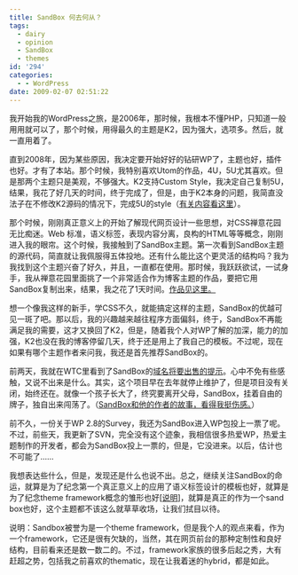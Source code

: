 ```yaml
---
title: SandBox 何去何从？
tags:
  - dairy
  - opinion
  - SandBox
  - themes
id: '294'
categories:
  - - WordPress
date: 2009-02-07 02:51:22
---
```


我开始我的WordPress之旅，是2006年，那时候，我根本不懂PHP，只知道一般用用就可以了，那个时候，用得最久的主题是K2，因为强大，选项多。然后，就一直用着了。
<!-- more -->
直到2008年，因为某些原因，我决定要开始好好的钻研WP了，主题也好，插件也好。才有了本站。那个时候，我特别喜欢Utom的作品，4U，5U尤其喜欢。但是那两个主题只是美观，不够强大。K2支持Custom Style，我决定自己复制5U，结果，我花了好几天的时间，终于完成了，但是，由于K2本身的问题，我简直没法子在不修改K2源码的情况下，完成5U的style（[有关内容看这里](http://sexywp.com/style5u-for-k2.htm)）。

那个时候，刚刚真正意义上的开始了解现代网页设计一些思想，对CSS禅意花园无比痴迷。Web 标准，语义标签，表现内容分离，良构的HTML等等概念，刚刚进入我的眼帘。这个时候，我接触到了SandBox主题。第一次看到SandBox主题的源代码，简直就让我佩服得五体投地。还有什么能比这个更灵活的结构吗？我为我找到这个主题兴奋了好久，并且，一直都在使用。那时候，我跃跃欲试，一试身手，我从禅意花园里面挑了一个非常适合作为博客主题的作品，要把它用SandBox复制出来，结果，我之花了1天时间。[作品见这里。](http://sexywp.com/style-contemporary-nouveau.htm)

想一个像我这样的新手，学CSS不久，就能搞定这样的主题，SandBox的优越可见一斑了吧。那以后，我的兴趣越来越往程序方面偏斜，终于，SandBox不再能满足我的需要，这才又换回了K2，但是，随着我个人对WP了解的加深，能力的加强，K2也没在我的博客停留几天，终于还是用上了我自己的模板。不过呢，现在如果有哪个主题作者来问我，我还是首先推荐SandBox的。

前两天，我就在WTC里看到了SandBox的[域名将要出售的提示](http://www.plaintxt.org/2009/01/looking-for-a-wordpress-brand/)。心中不免有些感触，又说不出来是什么。其实，这个项目早在去年就停止维护了，但是项目没有关闭，始终还在。就像一个孩子长大了，终究要离开父母，SandBox，挂着自由的牌子，独自出来闯荡了。（[SandBox和他的作者的故事，看得我挺伤感。](http://scottwallick.com/blog/2009/01/on-selling-something-i-sort-of-own/)）

前不久，一份关于WP 2.8的Survey，我还为SandBox进入WP包投上一票了呢。不过，前些天，我更新了SVN，完全没有这个迹象，我相信很多热爱WP，热爱主题制作的开发者，都会为SandBox投上一票的，但是，它没进来。以后，估计也不可能了……

我想表达些什么，但是，发现还是什么也说不出。总之，继续关注SandBox的命运，就算是为了纪念第一个真正意义上的应用了语义标签设计的模板也好，就算是为了纪念theme framework概念的雏形也好[[说明](#sndbx-explain)]，就算是真正的作为一个sand box也好，这个主题都不该这么就草草收场，让我们拭目以待。

说明：Sandbox被誉为是一个theme framework，但是我个人的观点来看，作为一个framework，它还是很有欠缺的，当然，其在网页前台的那种定制性和良好结构，目前看来还是数一数二的。不过，framework家族的很多后起之秀，大有赶超之势，包括我之前喜欢的thematic，现在让我着迷的hybrid，都是如此。